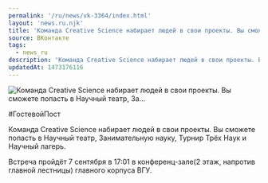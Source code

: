 ```yaml
---
permalink: '/ru/news/vk-3364/index.html'
layout: 'news.ru.njk'
title: 'Команда Creative Science набирает людей в свои проекты. Вы сможете попасть в Научный театр, За'
source: ВКонтакте
tags:
  - news_ru
description: 'Команда Creative Science набирает людей в свои проекты. Вы сможете попасть в Научный театр, За…'
updatedAt: 1473176116
---
```

![Команда Creative Science набирает людей в свои проекты. Вы сможете попасть в Научный театр, За…](https://sun9-57.userapi.com/impf/c630825/v630825484/53088/LIu0NiE77ow.jpg?size=1280x853&quality=96&proxy=1&sign=b93cc4bebee24574a2975b7c093f4b59&c_uniq_tag=NImBgl05m7DbdqyoDvxlStnvqqN-v02oM40xqlRg2YM&type=album)

#ГостевойПост

Команда Creative Science набирает людей в свои проекты. Вы сможете попасть в Научный театр, Занимательную науку, Турнир Трёх Наук и Научный лагерь.

Встреча пройдёт 7 сентября в 17:01 в конференц-зале(2 этаж, напротив главной лестницы) главного корпуса ВГУ.
